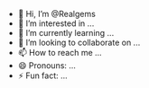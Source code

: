 - 👋 Hi, I’m @Realgems
- 👀 I’m interested in ...
- 🌱 I’m currently learning ...
- 💞️ I’m looking to collaborate on ...
- 📫 How to reach me ...
- 😄 Pronouns: ...
- ⚡ Fun fact: ...

<!---
Realgems/Realgems is a ✨ special ✨ repository because its `README.md` (this file) appears on your GitHub profile.
You can click the Preview link to take a look at your changes.
--->
